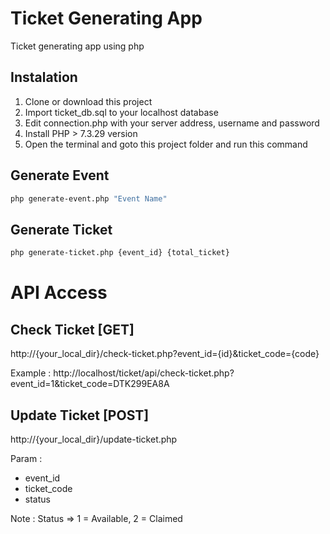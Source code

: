 # Ticket Generating App
Ticket generating app using php

## Instalation
1. Clone or download this project
2. Import ticket_db.sql to your localhost database
3. Edit connection.php with your server address, username and password
4. Install PHP > 7.3.29 version
5. Open the terminal and goto this project folder and run this command

## Generate Event
```bash
php generate-event.php "Event Name"
```

## Generate Ticket
```bash
php generate-ticket.php {event_id} {total_ticket}
```

# API Access
## Check Ticket [GET]
http://{your_local_dir}/check-ticket.php?event_id={id}&ticket_code={code}

Example : 
http://localhost/ticket/api/check-ticket.php?event_id=1&ticket_code=DTK299EA8A

## Update Ticket [POST]
http://{your_local_dir}/update-ticket.php

Param : 
- event_id
- ticket_code
- status

Note : 
Status => 1 = Available, 2 = Claimed

